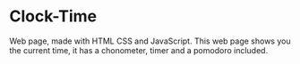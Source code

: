 # Clock-Time
Web page, made with HTML CSS and JavaScript. This web page shows you the current time, it has a chonometer, timer and a pomodoro included.
